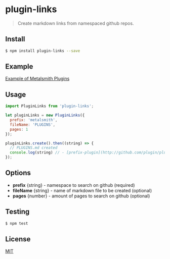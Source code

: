 # plugin-links

> Create markdown links from namespaced github repos.

## Install

```sh
$ npm install plugin-links --save
```

## Example

[Example of Metalsmith Plugins](https://github.com/cameronjroe/plugin-links/blob/master/PLUGINS.md)

## Usage

```js
import PluginLinks from 'plugin-links';

let pluginLinks = new PluginLinks({
  prefix: 'metalsmith',
  fileName: 'PLUGINS',
  pages: 1
});

pluginLinks.create().then((string) => {
  // PLUGINS.md created
  console.log(string) // - [prefix-plugin](http://github.com/plugin/plugin-name)
});

```

## Options
  - **prefix** {string} - namespace to search on github (required)
  - **fileName** {string} - name of markdown file to be created (optional)
  - **pages** {number} - amount of pages to search on github (optional)

## Testing

```sh
$ npm test
```

## License

[MIT](https://github.com/cameronjroe/plugin-links/blob/master/LICENSE)